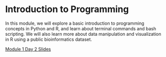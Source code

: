 # Introduction to Programming
In this module, we will explore a basic introduction to programming concepts in Python and R, and learn about terminal commands and bash scripting. We will also learn more about data manipulation and visualization in R using a public bioinformatics dataset. 

[Module 1 Day 2 Slides](https://ucsdcloud-my.sharepoint.com/:p:/r/personal/jjauregu_ucsd_edu/Documents/bnfo262/2025/Module-1-programming/Day2_Terminal-and-Bash.pptx?d=wdbbdbbe1ebdb47aaa201dd14df25d911&csf=1&web=1&e=OhRhax)
